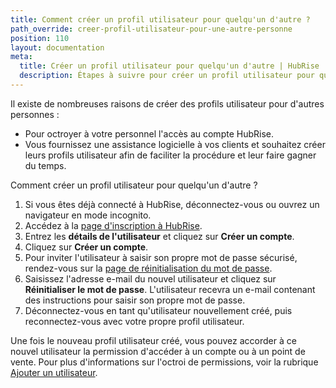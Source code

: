 ```yaml
---
title: Comment créer un profil utilisateur pour quelqu'un d'autre ?
path_override: creer-profil-utilisateur-pour-une-autre-personne
position: 110
layout: documentation
meta:
  title: Créer un profil utilisateur pour quelqu'un d'autre | HubRise
  description: Étapes à suivre pour créer un profil utilisateur pour quelqu'un d'autre sur HubRise. Accordez l'accès à votre personnel ou fournissez une assistance à vos clients.
---
```


Il existe de nombreuses raisons de créer des profils utilisateur pour d'autres personnes :

- Pour octroyer à votre personnel l'accès au compte HubRise.
- Vous fournissez une assistance logicielle à vos clients et souhaitez créer leurs profils utilisateur afin de faciliter la procédure et leur faire gagner du temps.

Comment créer un profil utilisateur pour quelqu'un d'autre ?

1. Si vous êtes déjà connecté à HubRise, déconnectez-vous ou ouvrez un navigateur en mode incognito.
1. Accédez à la [page d'inscription à HubRise](https://manager.hubrise.com/signup).
1. Entrez les **détails de l'utilisateur** et cliquez sur **Créer un compte**.
1. Cliquez sur **Créer un compte**.
1. Pour inviter l'utilisateur à saisir son propre mot de passe sécurisé, rendez-vous sur la [page de réinitialisation du mot de passe](https://manager.hubrise.com/reset_password/new).
1. Saisissez l'adresse e-mail du nouvel utilisateur et cliquez sur **Réinitialiser le mot de passe**. L'utilisateur recevra un e-mail contenant des instructions pour saisir son propre mot de passe.
1. Déconnectez-vous en tant qu'utilisateur nouvellement créé, puis reconnectez-vous avec votre propre profil utilisateur.

Une fois le nouveau profil utilisateur créé, vous pouvez accorder à ce nouvel utilisateur la permission d'accéder à un compte ou à un point de vente. Pour plus d'informations sur l'octroi de permissions, voir la rubrique [Ajouter un utilisateur](/docs/permissions#add-user).
